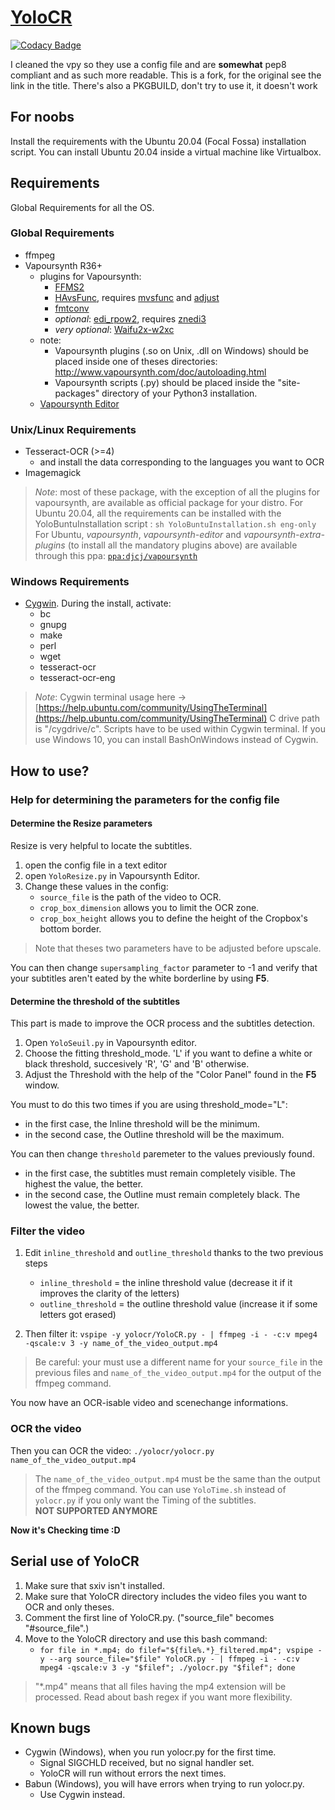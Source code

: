 # [YoloCR](https://bitbucket.org/YuriZero/yolocr/src)

[![Codacy Badge](https://api.codacy.com/project/badge/Grade/f0a7a983688a4bfd920cc4d15562d350)](https://app.codacy.com/gh/Ryu1845/YoloCR?utm_source=github.com&utm_medium=referral&utm_content=Ryu1845/YoloCR&utm_campaign=Badge_Grade_Settings)

I cleaned the vpy so they use a config file and are __somewhat__ pep8 compliant and as such more readable.
This is a fork, for the original see the link in the title.
There's also a PKGBUILD, don't try to use it, it doesn't work

## For noobs

Install the requirements with the Ubuntu 20.04 (Focal Fossa) installation script.
You can install Ubuntu 20.04 inside a virtual machine like Virtualbox.

## Requirements

Global Requirements for all the OS.

### Global Requirements

* ffmpeg
* Vapoursynth R36+
  * plugins for Vapoursynth:
    * [FFMS2](https://github.com/FFMS/ffms2)
    * [HAvsFunc](http://forum.doom9.org/showthread.php?t=166582), requires [mvsfunc](http://forum.doom9.org/showthread.php?t=172564) and [adjust](https://github.com/dubhater/vapoursynth-adjust)
    * [fmtconv](http://forum.doom9.org/showthread.php?t=166504)
    * *optional*: [edi_rpow2](http://forum.doom9.org/showthread.php?t=172652), requires [znedi3](https://github.com/sekrit-twc/znedi3)
    * *very optional*: [Waifu2x-w2xc](http://forum.doom9.org/showthread.php?t=172390)
  * note:
    * Vapoursynth plugins (.so on Unix, .dll on Windows) should be placed inside one of theses directories: <http://www.vapoursynth.com/doc/autoloading.html>
    * Vapoursynth scripts (.py) should be placed inside the "site-packages" directory of your Python3 installation.
  * [Vapoursynth Editor](https://bitbucket.org/mystery_keeper/vapoursynth-editor)

### Unix/Linux Requirements

* Tesseract-OCR (>=4)
  * and install the data corresponding to the languages you want to OCR
* Imagemagick

> *Note*: most of these package, with the exception of all the plugins for vapoursynth, are available as official package for your distro.
> For Ubuntu 20.04, all the requirements can be installed with the YoloBuntuInstallation script : `sh YoloBuntuInstallation.sh eng-only`
> For Ubuntu, *vapoursynth*, *vapoursynth-editor* and  *vapoursynth-extra-plugins* (to install all the mandatory plugins above) are available through this ppa: [`ppa:djcj/vapoursynth`](https://launchpad.net/~djcj/+archive/ubuntu/vapoursynth)

### Windows Requirements

* [Cygwin](https://www.cygwin.com/). During the install, activate:
  * bc
  * gnupg
  * make
  * perl
  * wget
  * tesseract-ocr
  * tesseract-ocr-eng

> *Note*: Cygwin terminal usage here → [https://help.ubuntu.com/community/UsingTheTerminal](https://help.ubuntu.com/community/UsingTheTerminal)
> C drive path is "/cygdrive/c".
> Scripts have to be used within Cygwin terminal.
> If you use Windows 10, you can install BashOnWindows instead of Cygwin.

## How to use?

### Help for determining the parameters for the config file

#### Determine the Resize parameters

Resize is very helpful to locate the subtitles.

1. open the config file in a text editor
2. open `YoloResize.py` in Vapoursynth Editor.
3. Change these values in the config:
   * `source_file` is the path of the video to OCR.
   * `crop_box_dimension` allows you to limit the OCR zone.
   * `crop_box_height` allows you to define the height of the Cropbox's bottom border.

> Note that theses two parameters have to be adjusted before upscale.

You can then change `supersampling_factor` parameter to -1 and verify that your subtitles aren't eated by the white borderline by using **F5**.

#### Determine the threshold of the subtitles

This part is made to improve the OCR process and the subtitles detection.

1. Open `YoloSeuil.py` in Vapoursynth editor.
2. Choose the fitting threshold_mode. 'L' if you want to define a white or black threshold, succesively 'R', 'G' and 'B' otherwise.
3. Adjust the Threshold with the help of the "Color Panel" found in the **F5** window.

You must to do this two times if you are using threshold_mode="L":

* in the first case, the Inline threshold will be the minimum.
* in the second case, the Outline threshold will be the maximum.

You can then change `threshold` paremeter to the values previously found.

* in the first case, the subtitles must remain completely visible. The highest the value, the better.
* in the second case, the Outline must remain completely black. The lowest the value, the better.

### Filter the video

1. Edit `inline_threshold` and `outline_threshold` thanks to the two previous steps
   * `inline_threshold` = the inline threshold value (decrease it if it improves the clarity of the letters)
   * `outline_threshold` = the outline threshold value (increase it if some letters got erased)

2. Then filter it: `vspipe -y yolocr/YoloCR.py - | ffmpeg -i - -c:v mpeg4 -qscale:v 3 -y name_of_the_video_output.mp4`

> Be careful: your must use a different name for your `source_file` in the previous files and `name_of_the_video_output.mp4` for the output of the ffmpeg command.

You now have an OCR-isable video and scenechange informations.

### OCR the video

Then you can OCR the video: `./yolocr/yolocr.py name_of_the_video_output.mp4`

> The `name_of_the_video_output.mp4` must be the same than the output of the ffmpeg command.
> You can use `YoloTime.sh` instead of `yolocr.py` if you only want the Timing of the subtitles. **NOT SUPPORTED ANYMORE**

**Now it's Checking time :D**

## Serial use of YoloCR

1. Make sure that sxiv isn't installed.
2. Make sure that YoloCR directory includes the video files you want to OCR and only theses.
3. Comment the first line of YoloCR.py. ("source_file" becomes "#source_file".)
4. Move to the YoloCR directory and use this bash command:
   * `for file in *.mp4; do filef="${file%.*}_filtered.mp4"; vspipe -y --arg source_file="$file" YoloCR.py - | ffmpeg -i - -c:v mpeg4 -qscale:v 3 -y "$filef"; ./yolocr.py "$filef"; done`

> "*.mp4" means that all files having the mp4 extension will be processed. Read about bash regex if you want more flexibility.

## Known bugs

* Cygwin (Windows), when you run yolocr.py for the first time.
  * Signal SIGCHLD received, but no signal handler set.
  * YoloCR will run without errors the next times.
* Babun (Windows), you will have errors when trying to run yolocr.py.
  * Use Cygwin instead.
